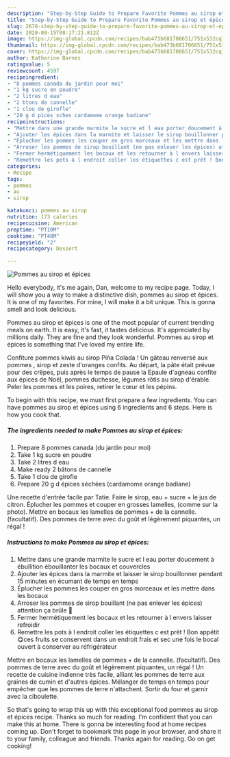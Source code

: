 ```yaml
---
description: "Step-by-Step Guide to Prepare Favorite Pommes au sirop et épices"
title: "Step-by-Step Guide to Prepare Favorite Pommes au sirop et épices"
slug: 2678-step-by-step-guide-to-prepare-favorite-pommes-au-sirop-et-epices
date: 2020-09-15T08:17:21.812Z
image: https://img-global.cpcdn.com/recipes/bab473b681706651/751x532cq70/pommes-au-sirop-et-epices-photo-principale-de-la-recette.jpg
thumbnail: https://img-global.cpcdn.com/recipes/bab473b681706651/751x532cq70/pommes-au-sirop-et-epices-photo-principale-de-la-recette.jpg
cover: https://img-global.cpcdn.com/recipes/bab473b681706651/751x532cq70/pommes-au-sirop-et-epices-photo-principale-de-la-recette.jpg
author: Katherine Barnes
ratingvalue: 5
reviewcount: 4597
recipeingredient:
- "8 pommes canada du jardin pour moi"
- "1 kg sucre en poudre"
- "2 litres d eau"
- "2 btons de cannelle"
- "1 clou de girofle"
- "20 g d pices sches cardamome orange badiane"
recipeinstructions:
- "Mettre dans une grande marmite le sucre et l eau porter doucement à ébullition ébouillanter les bocaux et couvercles"
- "Ajouter les épices dans la marmite et laisser le sirop bouillonner pendant 15 minutes en écumant de temps en temps"
- "Éplucher les pommes les couper en gros morceaux et les mettre dans les bocaux"
- "Arroser les pommes de sirop bouillant (ne pas enlever les épices) attention ça brûle 🥵"
- "Fermer hermétiquement les bocaux et les retourner à l envers laisser refroidir"
- "Remettre les pots à l endroit coller les étiquettes c est prêt ! Bon appétit 😋ces fruits se conservent dans un endroit frais et sec une fois le bocal ouvert à conserver au réfrigérateur"
categories:
- Recipe
tags:
- pommes
- au
- sirop

katakunci: pommes au sirop 
nutrition: 173 calories
recipecuisine: American
preptime: "PT10M"
cooktime: "PT48M"
recipeyield: "2"
recipecategory: Dessert

---
```



![Pommes au sirop et épices](https://img-global.cpcdn.com/recipes/bab473b681706651/751x532cq70/pommes-au-sirop-et-epices-photo-principale-de-la-recette.jpg)

Hello everybody, it's me again, Dan, welcome to my recipe page. Today, I will show you a way to make a distinctive dish, pommes au sirop et épices. It is one of my favorites. For mine, I will make it a bit unique. This is gonna smell and look delicious.

Pommes au sirop et épices is one of the most popular of current trending meals on earth. It is easy, it's fast, it tastes delicious. It's appreciated by millions daily. They are fine and they look wonderful. Pommes au sirop et épices is something that I've loved my entire life.

Confiture pommes kiwis au sirop Piña Colada ! Un gâteau renversé aux pommes , sirop et zeste d&#39;oranges confits. Au départ, la pâte était prévue pour des crêpes, puis après le temps de pause la Epaule d&#39;agneau confite aux épices de Noël, pommes duchesse, légumes rôtis au sirop d&#39;érable. Peler les pommes et les poires, retirer le cœur et les pépins.


To begin with this recipe, we must first prepare a few ingredients. You can have pommes au sirop et épices using 6 ingredients and 6 steps. Here is how you cook that.

<!--inarticleads1-->

##### The ingredients needed to make Pommes au sirop et épices:

1. Prepare 8 pommes canada (du jardin pour moi)
1. Take 1 kg sucre en poudre
1. Take 2 litres d eau
1. Make ready 2 bâtons de cannelle
1. Take 1 clou de girofle
1. Prepare 20 g d épices séchées (cardamome orange badiane)


Une recette d&#39;entrée facile par Tatie. Faire le sirop, eau + sucre + le jus de citron. Éplucher les pommes et couper en grosses lamelles, (comme sur la photo). Mettre en bocaux les lamelles de pommes + de la cannelle. (facultatif). Des pommes de terre avec du goût et légèrement piquantes, un régal ! 

<!--inarticleads2-->

##### Instructions to make Pommes au sirop et épices:

1. Mettre dans une grande marmite le sucre et l eau porter doucement à ébullition ébouillanter les bocaux et couvercles
1. Ajouter les épices dans la marmite et laisser le sirop bouillonner pendant 15 minutes en écumant de temps en temps
1. Éplucher les pommes les couper en gros morceaux et les mettre dans les bocaux
1. Arroser les pommes de sirop bouillant (ne pas enlever les épices) attention ça brûle 🥵
1. Fermer hermétiquement les bocaux et les retourner à l envers laisser refroidir
1. Remettre les pots à l endroit coller les étiquettes c est prêt ! Bon appétit 😋ces fruits se conservent dans un endroit frais et sec une fois le bocal ouvert à conserver au réfrigérateur


Mettre en bocaux les lamelles de pommes + de la cannelle. (facultatif). Des pommes de terre avec du goût et légèrement piquantes, un régal ! Un recette de cuisine indienne très facile, alliant les pommes de terre aux graines de cumin et d&#39;autres épices. Mélanger de temps en temps pour empêcher que les pommes de terre n&#39;attachent. Sortir du four et garnir avec la ciboulette. 

So that's going to wrap this up with this exceptional food pommes au sirop et épices recipe. Thanks so much for reading. I'm confident that you can make this at home. There is gonna be interesting food at home recipes coming up. Don't forget to bookmark this page in your browser, and share it to your family, colleague and friends. Thanks again for reading. Go on get cooking!

